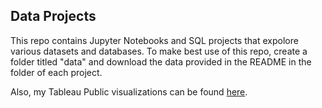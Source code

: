 ## Data Projects

This repo contains Jupyter Notebooks and SQL projects that expolore various datasets and databases. To make best use of this repo, create a folder titled "data" and download the data provided in the README in the folder of each project.

Also, my Tableau Public visualizations can be found [here](https://public.tableau.com/app/profile/eric7616).